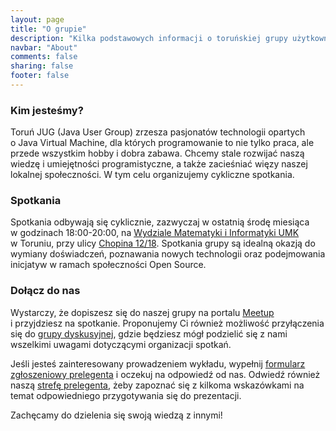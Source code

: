 ```yaml
---
layout: page
title: "O grupie"
description: "Kilka podstawowych informacji o toruńskiej grupy użytkowników języka Java."
navbar: "About"
comments: false
sharing: false
footer: false
---
```

### Kim jesteśmy?
Toruń JUG (Java User Group) zrzesza pasjonatów technologii opartych o&nbsp;Java Virtual Machine, dla których programowanie to nie tylko praca, ale przede wszystkim hobby i&nbsp;dobra zabawa. Chcemy stale rozwijać naszą wiedzę i&nbsp;umiejętności programistyczne, a&nbsp;także zacieśniać więzy naszej lokalnej społeczności. W&nbsp;tym celu organizujemy cykliczne spotkania.

### Spotkania
Spotkania odbywają się cyklicznie, zazwyczaj w&nbsp;ostatnią środę miesiąca w&nbsp;godzinach 18:00-20:00, na&nbsp;<a href="http://www.mat.umk.pl" target="_blank">Wydziale Matematyki i&nbsp;Informatyki UMK</a> w&nbsp;Toruniu, przy ulicy <a href="https://www.google.pl/maps/place/Fryderyka+Chopina+12%2F18/" target="_blank">Chopina 12/18</a>. Spotkania grupy są idealną okazją do wymiany doświadczeń, poznawania nowych technologii oraz podejmowania inicjatyw w&nbsp;ramach społeczności Open Source.

### Dołącz do nas
Wystarczy, że&nbsp;dopiszesz się do naszej grupy na portalu <a href="http://www.meetup.com/Torun-JUG/" target="_blank">Meetup</a> i&nbsp;przyjdziesz na spotkanie. Proponujemy Ci również możliwość przyłączenia się do <a href="https://groups.google.com/group/torunjug" target="_blank">grupy dyskusyjnej</a>, gdzie będziesz mógł podzielić się z&nbsp;nami wszelkimi uwagami dotyczącymi organizacji spotkań.

Jeśli jesteś zainteresowany prowadzeniem wykładu, wypełnij <a href="https://docs.google.com/forms/d/1OkM_2JqnBZPEUNld_9rmOmWYxxSXgsjTpKxvBJcFPa4/viewform" target="_blank">formularz zgłoszeniowy prelegenta</a> i&nbsp;oczekuj na&nbsp;odpowiedź od&nbsp;nas. Odwiedź również naszą <a href="{{ root_url }}/speakers/">strefę prelegenta</a>, żeby zapoznać się z&nbsp;kilkoma wskazówkami na temat odpowiedniego przygotywania się do prezentacji.

Zachęcamy do dzielenia się swoją wiedzą z&nbsp;innymi!